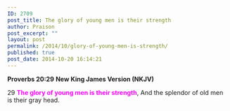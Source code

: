 ```yaml
---
ID: 2709
post_title: The glory of young men is their strength
author: Praison
post_excerpt: ""
layout: post
permalink: /2014/10/glory-of-young-men-is-strength/
published: true
post_date: 2014-10-20 16:14:21
---
```

<strong>Proverbs 20:29</strong>
<strong> New King James Version (NKJV)</strong>

29 <span style="color: #ff00ff;"><strong>The glory of young men is their strength</strong></span>,
And the splendor of old men is their gray head.